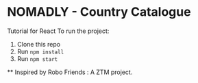 # NOMADLY - Country Catalogue
Tutorial for React
To run the project:

1. Clone this repo
2. Run `npm install`
3. Run `npm start`

** Inspired by Robo Friends : A ZTM project.
